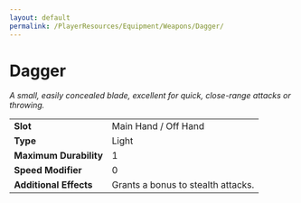 ```yaml
---
layout: default
permalink: /PlayerResources/Equipment/Weapons/Dagger/
---
```

# Dagger
*A small, easily concealed blade, excellent for quick, close-range attacks or throwing.*

| | |
| :--------------------- | :------------------------------------------------------ |
| **Slot** | Main Hand / Off Hand |
| **Type** | Light |
| **Maximum Durability** | 1 |
| **Speed Modifier** | 0 |
| **Additional Effects** | Grants a bonus to stealth attacks. |
